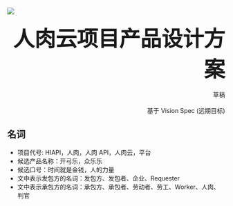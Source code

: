 <br />

<div><img src="images/logo.png" /></div>

<br />

<div style="text-align: right"><strong style="font-size: 350%;">人肉云项目产品设计方案</strong></div>
<br />
<div style="text-align: right">草稿</div>
<br />
<div style="text-align: right">基于 Vision Spec (远期目标)</div>

## 名词

- 项目代号: HIAPI，人肉，人肉 API，人肉云，平台
- 候选产品名称：开弓乐，众乐乐
- 候选口号：时间就是金钱，人的力量
- 文中表示发包方的名词：发包方、发包者、企业、Requester
- 文中表示承包方的名词：承包方、承包者、劳动者、劳工、Worker、人肉、判官

